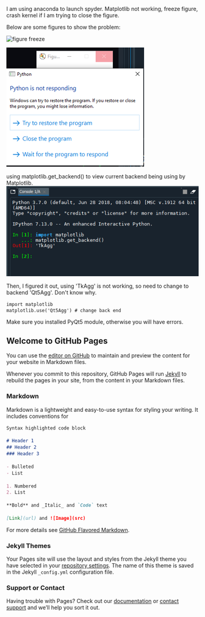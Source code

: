 
I am using anaconda to launch spyder.
Matplotlib not working, freeze figure, crash kernel if I am trying to close the figure.


Below are some figures to show the problem:

![figure freeze](https://octodex.github.com/images/jetpacktocat.png)

![close figure dialogue](https://github.com/CodyDeepPlay/CodyDeepPlay.github.io/blob/master/try_to_close_figure.PNG)


using matplotlib.get_backend() to view current backend being using by Matplotlib.
![view matplot backend](https://github.com/CodyDeepPlay/CodyDeepPlay.github.io/blob/master/face_recog_TKAGGPNG.PNG)

Then, I figured it out, using 'TkAgg' is not working, so need to change to backend 'Qt5Agg'. Don't know why. 
```
import matplotlib
matplotlib.use('Qt5Agg') # change back end
```

Make sure you installed PyQt5 module, otherwise you will have errors.




## Welcome to GitHub Pages

You can use the [editor on GitHub](https://github.com/CodyDeepPlay/CodyDeepPlay.github.io/edit/master/index.md) to maintain and preview the content for your website in Markdown files.

Whenever you commit to this repository, GitHub Pages will run [Jekyll](https://jekyllrb.com/) to rebuild the pages in your site, from the content in your Markdown files.

### Markdown

Markdown is a lightweight and easy-to-use syntax for styling your writing. It includes conventions for

```markdown
Syntax highlighted code block

# Header 1
## Header 2
### Header 3

- Bulleted
- List

1. Numbered
2. List

**Bold** and _Italic_ and `Code` text

[Link](url) and ![Image](src)
```

For more details see [GitHub Flavored Markdown](https://guides.github.com/features/mastering-markdown/).

### Jekyll Themes

Your Pages site will use the layout and styles from the Jekyll theme you have selected in your [repository settings](https://github.com/CodyDeepPlay/CodyDeepPlay.github.io/settings). The name of this theme is saved in the Jekyll `_config.yml` configuration file.

### Support or Contact

Having trouble with Pages? Check out our [documentation](https://help.github.com/categories/github-pages-basics/) or [contact support](https://github.com/contact) and we’ll help you sort it out.
